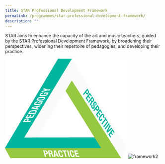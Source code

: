 ```yaml
---
title: STAR Professional Development Framework
permalink: /programmes/star-professional-development-framework/
description: ""
---
```

STAR aims to enhance the capacity of the art and music teachers, guided by the STAR Professional Development Framework, by broadening their perspectives, widening their repertoire of pedagogies, and developing their practice.

![framework1](/images/framework1.jpg)
![framework2](/images/framework2.jpg)
